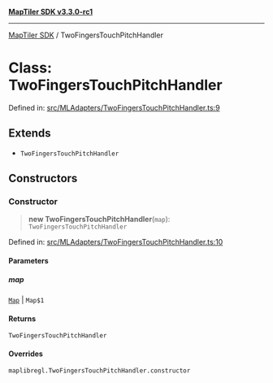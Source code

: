 [**MapTiler SDK v3.3.0-rc1**](../README.md)

***

[MapTiler SDK](../README.md) / TwoFingersTouchPitchHandler

# Class: TwoFingersTouchPitchHandler

Defined in: [src/MLAdapters/TwoFingersTouchPitchHandler.ts:9](https://github.com/maptiler/maptiler-sdk-js/blob/d9cb958ebf063ecde2f6f583eb172e5a83460e6a/src/MLAdapters/TwoFingersTouchPitchHandler.ts#L9)

## Extends

- `TwoFingersTouchPitchHandler`

## Constructors

### Constructor

> **new TwoFingersTouchPitchHandler**(`map`): `TwoFingersTouchPitchHandler`

Defined in: [src/MLAdapters/TwoFingersTouchPitchHandler.ts:10](https://github.com/maptiler/maptiler-sdk-js/blob/d9cb958ebf063ecde2f6f583eb172e5a83460e6a/src/MLAdapters/TwoFingersTouchPitchHandler.ts#L10)

#### Parameters

##### map

[`Map`](Map.md) | `Map$1`

#### Returns

`TwoFingersTouchPitchHandler`

#### Overrides

`maplibregl.TwoFingersTouchPitchHandler.constructor`
